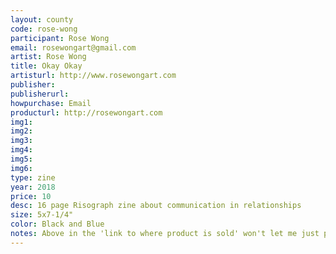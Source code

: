 ```yaml
---
layout: county 
code: rose-wong
participant: Rose Wong
email: rosewongart@gmail.com
artist: Rose Wong
title: Okay Okay
artisturl: http://www.rosewongart.com
publisher: 
publisherurl: 
howpurchase: Email
producturl: http://rosewongart.com
img1: 
img2: 
img3: 
img4: 
img5: 
img6: 
type: zine
year: 2018
price: 10
desc: 16 page Risograph zine about communication in relationships
size: 5x7-1/4"
color: Black and Blue
notes: Above in the 'link to where product is sold' won't let me just put in my email so I put my website
---
```

